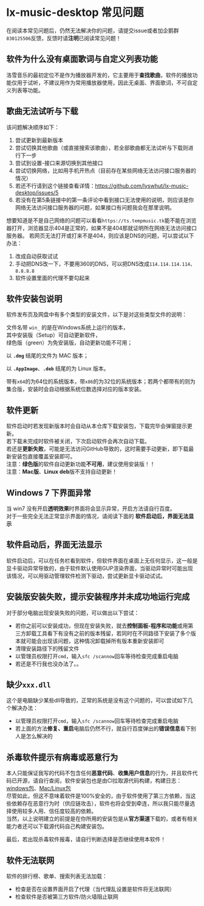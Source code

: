 # lx-music-desktop 常见问题

在阅读本常见问题后，仍然无法解决你的问题，请提交issue或者加企鹅群`830125506`反馈，反馈时请**注明**已阅读常见问题！

## 软件为什么没有桌面歌词与自定义列表功能

洛雪音乐的最初定位不是作为播放器开发的，它主要用于**查找歌曲**，软件的播放功能仅用于试听，不建议用作为常用播放器使用，因此无桌面、界面歌词，不可自定义列表等功能。

## 歌曲无法试听与下载

该问题解决顺序如下：

1. 尝试更新到最新版本
2. 尝试切换其他歌曲（或直接搜索该歌曲），若全部歌曲都无法试听与下载则进行下一步
3. 尝试到设置-接口来源切换到其他接口
4. 尝试切换网络，比如用手机开热点（目前存在某些网络无法访问接口服务器的情况）
5. 若还不行请到这个链接查看详情：<https://github.com/lyswhut/lx-music-desktop/issues/5>
6. 若没有在第5条链接中的第一条评论中看到接口无法使用的说明，则应该是你网络无法访问接口服务器的问题，如果接口有问题我会在那里说明。

想要知道是不是自己网络的问题可以看看`https://ts.tempmusic.tk`能不能在浏览器打开，浏览器显示404是正常的，如果不是404那就证明所在网络无法访问接口服务器。
若网页无法打开或打来不是404，则应该是DNS的问题，可以尝试以下办法：

1. 改成自动获取试试
2. 手动把DNS改一下，不要用360的DNS，可以把DNS改成`114.114.114.114`、`8.8.8.8`
3. 软件设置里面的代理不要勾起来

## 软件安装包说明

软件发布页及网盘中有多个类型的安装文件，以下是对这些类型文件的说明：

文件名带 `win_` 的是在Windows系统上运行的版本，<br>
其中安装版（Setup）可自动更新软件，<br>
绿色版（green）为免安装版，自动更新功能不可用；

以 **`.dmg`** 结尾的文件为 MAC 版本；

以 **`.AppImage`**、**`.deb`** 结尾的为 Linux 版本。

带有`x64`的为64位的系统版本，带`x86`的为32位的系统版本；若两个都带有的则为集合版，安装时会自动根据系统位数选择对应的版本安装。

## 软件更新

软件启动时若发现新版本时会自动从本仓库下载安装包，下载完毕会弹窗提示更新。<br>
若下载未完成时软件被关闭，下次启动软件会再次自动下载。<br>
若还是**更新失败**，可能是无法访问GitHub导致的，这时需要手动更新，即下载最新安装包直接覆盖安装即可。<br>
注意：**绿色版**的软件自动更新功能**不可用**，建议使用安装版！！<br>
注意：**Mac版**、**Linux deb**版不支持自动更新！

## Windows 7 下界面异常

当 win7 没有开启**透明效果**时界面将会显示异常，开启方法请自行百度。<br>
对于一些完全无法正常显示界面的情况，请阅读下面的 **软件启动后，界面无法显示**

## 软件启动后，界面无法显示

软件启动后，可以在任务栏看到软件，但软件界面在桌面上无任何显示，这一般是显卡驱动异常导致的，由于软件默认使用GUP渲染界面，当驱动异常时可能出现该情况，可以用驱动管理软件检测下驱动，尝试更新显卡驱动试试。

## 安装版安装失败，提示安装程序并未成功地运行完成

对于部分电脑出现安装失败的问题，可以做出以下尝试：

- 若你之前可以安装成功，但现在安装失败，就去**控制面板-程序和功能**或用第三方卸载工具看下有没有之前的版本残留，若同时在不同路径下安装了多个版本就可能会出现该问题，这种情况卸载掉所有版本重新安装即可
- 清理安装路径下的残留文件
- 以管理员权限打开`cmd`，输入`sfc /scannow`回车等待检查完成重启电脑
- 若还是不行我也没办法了。。

## 缺少`xxx.dll`

这个是电脑缺少某些dll导致的，正常的系统是没有这个问题的，可以尝试如下几个解决办法：

- 以管理员权限打开`cmd`，输入`sfc /scannow`回车等待检查完成重启电脑
- 若上面的方法**修复、重启**电脑后仍然不行，就自行百度弹出的**错误信息**看下别人是怎么解决的

## 杀毒软件提示有病毒或恶意行为

本人只能保证我写的代码不包含任何**恶意代码**、**收集用户信息**的行为，并且软件代码已开源，请自行查阅，软件安装包也是由CI拉取源代码构建，构建日志：[windows包](https://ci.appveyor.com/project/lyswhut/lx-music-desktop)、[Mac/Linux包](https://travis-ci.org/lyswhut/lx-music-desktop)<br>
尽管如此，但这不意味着软件是100%安全的，由于软件使用了第三方依赖，当这些依赖存在恶意行为时（供应链攻击），软件也将会受到牵连，所以我只能尽量选择使用较多人用、信任度较高的依赖。<br>
当然，以上说明建立的前提是在你所用的安装包是从**官方渠道**下载的，或者有相关能力者还可以下载源代码自己构建安装包。

最后，若出现杀毒软件报毒，请自行判断选择是否继续使用本软件！

## 软件无法联网

软件的排行榜、歌单、搜索列表无法加载：

- 检查是否在设置界面开启了代理（当代理乱设置是软件将无法联网）
- 检查软件是否被第三方软件/防火墙阻止联网
